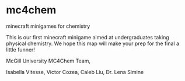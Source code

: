 # mc4chem
minecraft minigames for chemistry


This is our first minecraft minigame aimed at undergraduates taking physical chemistry.
We hope this map will make your prep for the final a little funner!

McGill University MC4Chem Team,

Isabella Vitesse, Victor Cozea, Caleb Liu, Dr. Lena Simine
